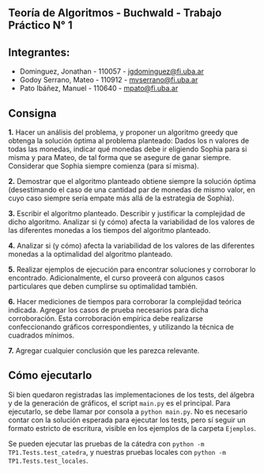 ## Teoría de Algoritmos - Buchwald - Trabajo Práctico N° 1

## Integrantes:
- Dominguez, Jonathan - 110057 - jgdominguez@fi.uba.ar
- Godoy Serrano, Mateo - 110912 - mvserrano@fi.uba.ar
- Pato Ibáñez, Manuel - 110640 - mpato@fi.uba.ar

## Consigna
****1.****  Hacer un análisis del problema, y proponer un algoritmo greedy que obtenga la solución óptima al problema planteado: 
Dados los n valores de todas las monedas, indicar qué monedas debe ir eligiendo Sophia para si misma y para Mateo, de tal forma que se asegure de ganar siempre. Considerar que Sophia siempre comienza (para sí misma).

****2.**** Demostrar que el algoritmo planteado obtiene siempre la solución óptima (desestimando el caso de una cantidad par de monedas de mismo valor, en cuyo caso siempre sería empate más allá de la estrategia de Sophia).

****3.**** Escribir el algoritmo planteado. Describir y justificar la complejidad de dicho algoritmo. Analizar si (y cómo) afecta la variabilidad de los valores de las diferentes monedas a los tiempos del algoritmo planteado.

****4.**** Analizar si (y cómo) afecta la variabilidad de los valores de las diferentes monedas a la optimalidad del algoritmo planteado.

****5.**** Realizar ejemplos de ejecución para encontrar soluciones y corroborar lo encontrado. Adicionalmente, el curso proveerá con algunos casos particulares que deben cumplirse su optimalidad también.

****6.**** Hacer mediciones de tiempos para corroborar la complejidad teórica indicada. Agregar los casos de prueba necesarios para dicha corroboración. Esta corroboración empírica debe realizarse confeccionando gráficos correspondientes, y utilizando la técnica de cuadrados mínimos.

****7.**** Agregar cualquier conclusión que les parezca relevante.

## Cómo ejecutarlo

Si bien quedaron registradas las implementaciones de los tests, del álgebra y de la generación de gráficos, el script `main.py` es
el principal. Para ejecutarlo, se debe llamar por consola a `python main.py`. No es necesario contar con la solución esperada
para ejecutar los tests, pero sí seguir un formato estricto de escritura, visible en los ejemplos de la carpeta `Ejemplos`.

Se pueden ejecutar las pruebas de la cátedra con `python -m TP1.Tests.test_catedra`, y nuestras pruebas locales con
`python -m TP1.Tests.test_locales`.